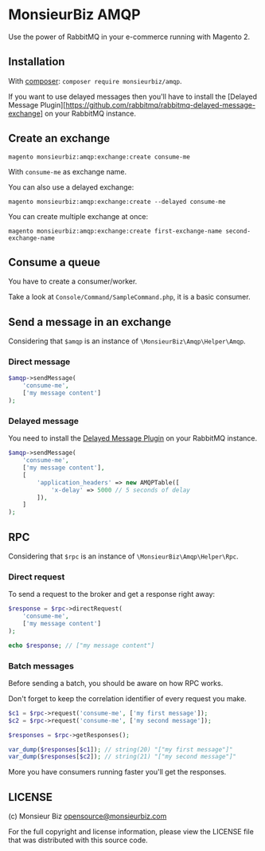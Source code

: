 # MonsieurBiz AMQP

Use the power of RabbitMQ in your e-commerce running with Magento 2.

## Installation

With [composer](https://getcomposer.org/): `composer require monsieurbiz/amqp`.

If you want to use delayed messages then you'll have to install the [Delayed Message Plugin][https://github.com/rabbitmq/rabbitmq-delayed-message-exchange] on your RabbitMQ instance.

## Create an exchange

```
magento monsieurbiz:amqp:exchange:create consume-me
```

With `consume-me` as exchange name.

You can also use a delayed exchange:

```
magento monsieurbiz:amqp:exchange:create --delayed consume-me
```

You can create multiple exchange at once:
```
magento monsieurbiz:amqp:exchange:create first-exchange-name second-exchange-name
```

## Consume a queue

You have to create a consumer/worker.

Take a look at `Console/Command/SampleCommand.php`, it is a basic consumer.


## Send a message in an exchange

Considering that `$amqp` is an instance of `\MonsieurBiz\Amqp\Helper\Amqp`.

### Direct message

```php
$amqp->sendMessage(
    'consume-me',
    ['my message content']
);
```

### Delayed message

You need to install the [Delayed Message Plugin](https://github.com/rabbitmq/rabbitmq-delayed-message-exchange) on your RabbitMQ instance.

```php
$amqp->sendMessage(
    'consume-me',
    ['my message content'],
    [
        'application_headers' => new AMQPTable([
            'x-delay' => 5000 // 5 seconds of delay
        ]),
    ]
);
```

## RPC

Considering that `$rpc` is an instance of `\MonsieurBiz\Amqp\Helper\Rpc`.

### Direct request

To send a request to the broker and get a response right away:

```php
$response = $rpc->directRequest(
    'consume-me',
    ['my message content']
);

echo $response; // ["my message content"]
```

### Batch messages

Before sending a batch, you should be aware on how RPC works.

Don't forget to keep the correlation identifier of every request you make.

```php
$c1 = $rpc->request('consume-me', ['my first message']);
$c2 = $rpc->request('consume-me', ['my second message']);

$responses = $rpc->getResponses();

var_dump($responses[$c1]); // string(20) "["my first message"]"
var_dump($responses[$c2]); // string(21) "["my second message"]"
```

More you have consumers running faster you'll get the responses.

## LICENSE

(c) Monsieur Biz <opensource@monsieurbiz.com>

For the full copyright and license information, please view the LICENSE
file that was distributed with this source code.
